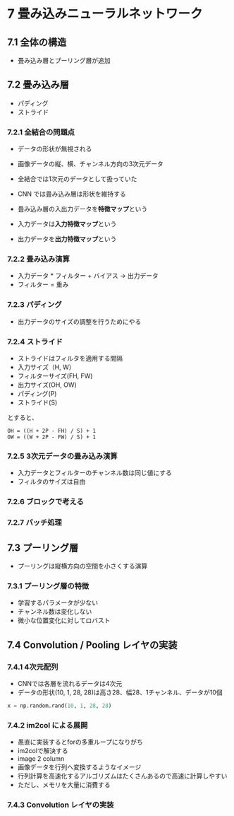 # 7 畳み込みニューラルネットワーク

## 7.1 全体の構造

- 畳み込み層とプーリング層が追加

## 7.2 畳み込み層
- パディング
- ストライド

### 7.2.1 全結合の問題点
- データの形状が無視される
- 画像データの縦、横、チャンネル方向の3次元データ
- 全結合では1次元のデータとして扱っていた

- CNN では畳み込み層は形状を維持する
- 畳み込み層の入出力データを**特徴マップ**という
- 入力データは**入力特徴マップ**という
- 出力データを**出力特徴マップ**という

### 7.2.2 畳み込み演算
- 入力データ * フィルター + バイアス → 出力データ
- フィルター = 重み

### 7.2.3 パディング
- 出力データのサイズの調整を行うためにやる

### 7.2.4 ストライド
- ストライドはフィルタを適用する間隔
- 入力サイズ（H, W）
- フィルターサイズ(FH, FW)
- 出力サイズ(OH, OW)
- パディング(P)
- ストライド(S)

とすると、

```
OH = ((H + 2P - FH) / S) + 1
OW = ((W + 2P - FW) / S) + 1
```

### 7.2.5 3次元データの畳み込み演算
- 入力データとフィルターのチャンネル数は同じ値にする
- フィルタのサイズは自由

### 7.2.6 ブロックで考える
### 7.2.7 バッチ処理

## 7.3 プーリング層
- プーリングは縦横方向の空間を小さくする演算

### 7.3.1 プーリング層の特徴
- 学習するパラメータが少ない
- チャンネル数は変化しない
- 微小な位置変化に対してロバスト

## 7.4 Convolution / Pooling レイヤの実装

### 7.4.1 4次元配列
- CNNでは各層を流れるデータは4次元
- データの形状(10, 1, 28, 28)は高さ28、幅28、1チャンネル、データが10個

```python
x = np.random.rand(10, 1, 28, 28)
```

### 7.4.2 im2col による展開
- 愚直に実装するとforの多重ループになりがち
- im2colで解決する
- image 2 column
- 画像データを行列へ変換するようなイメージ
- 行列計算を高速化するアルゴリズムはたくさんあるので高速に計算しやすい
- ただし、メモリを大量に消費する

### 7.4.3 Convolution レイヤの実装
